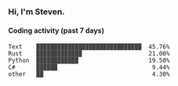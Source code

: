 ### Hi, I'm Steven.

#### Coding activity (past 7 days)
```
Text    ▓▓▓▓▓▓▓▓▓▓▓▓▓▓▓▓▓▓▓▓▓▓▓▓▓▓▓▓▓▓  45.76%
Rust    ▓▓▓▓▓▓▓▓▓▓▓▓▓                   21.00%
Python  ▓▓▓▓▓▓▓▓▓▓▓▓                    19.50%
C#      ▓▓▓▓▓▓                           9.44%
other   ▓▓                               4.30%
```
